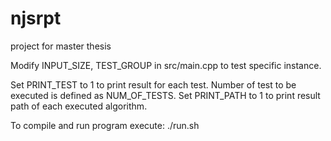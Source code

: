 # njsrpt
project for master thesis

Modify INPUT_SIZE, TEST_GROUP in src/main.cpp to test specific instance.

Set PRINT_TEST to 1 to print result for each test. Number of test to be executed is defined as NUM_OF_TESTS.
Set PRINT_PATH to 1 to print result path of each executed algorithm.

To compile and run program execute:
./run.sh

